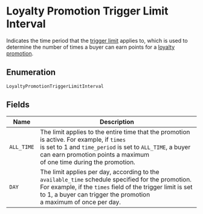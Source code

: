 <!-- Optimized: 2025-10-06 -->
<!-- RPM: 1.6.2.1.1.6.2.1_loyalty-promotion-trigger-limit-interval_20251006 -->
<!-- Session: E2E RPM DNA Application -->
<!-- AOM: RND (Reggie & Dro) -->
<!-- COI: TECHNOLOGY -->
<!-- RPM: HIGH -->
<!-- ACTION: BUILD -->

# Loyalty Promotion Trigger Limit Interval

Indicates the time period that the [trigger limit](../../doc/models/loyalty-promotion-trigger-limit.md) applies to,
which is used to determine the number of times a buyer can earn points for a [loyalty promotion](../../doc/models/loyalty-promotion.md).

## Enumeration

`LoyaltyPromotionTriggerLimitInterval`

## Fields

| Name | Description |
|  --- | --- |
| `ALL_TIME` | The limit applies to the entire time that the promotion is active. For example, if `times`<br>is set to 1 and `time_period` is set to `ALL_TIME`, a buyer can earn promotion points a maximum<br>of one time during the promotion. |
| `DAY` | The limit applies per day, according to the `available_time` schedule specified for the promotion.<br>For example, if the `times` field of the trigger limit is set to 1, a buyer can trigger the promotion<br>a maximum of once per day. |
